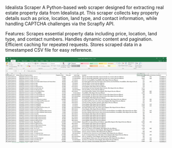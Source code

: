 Idealista Scraper
A Python-based web scraper designed for extracting real estate property data from Idealista.pt. This scraper collects key property details such as price, location, land type, and contact information, while handling CAPTCHA challenges via the Scrapfly API.

Features:
Scrapes essential property data including price, location, land type, and contact numbers.
Handles dynamic content and pagination.
Efficient caching for repeated requests.
Stores scraped data in a timestamped CSV file for easy reference.

![ScrapedData](IdealistaOutput.JPG)
